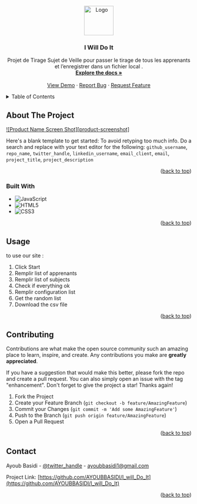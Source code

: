 
<!-- PROJECT SHIELDS -->
<!--
*** I'm using markdown "reference style" links for readability.
*** Reference links are enclosed in brackets [ ] instead of parentheses ( ).
*** See the bottom of this document for the declaration of the reference variables
*** for contributors-url, forks-url, etc. This is an optional, concise syntax you may use.
*** https://www.markdownguide.org/basic-syntax/#reference-style-links
-->
<!-- PROJECT LOGO -->
<br />
<div align="center">
  <a href="https://github.com/AYOUBBASIDI/I_will_Do_It">
    <img src="assets/looogo.png" alt="Logo" width="80" height="80">
  </a>

<h3 align="center">I Will Do It</h3>

  <p align="center">
    Projet de Tirage Sujet de Veille pour passer le tirage de tous les apprenants et l’enregistrer dans un fichier local .
    <br />
    <a href="https://github.com/AYOUBBASIDI/I_will_Do_It"><strong>Explore the docs »</strong></a>
    <br />
    <br />
    <a href="https://github.com/AYOUBBASIDI/I_will_Do_It">View Demo</a>
    ·
    <a href="https://github.com/AYOUBBASIDI/I_will_Do_It/issues">Report Bug</a>
    ·
    <a href="https://github.com/AYOUBBASIDI/I_will_Do_It/issues">Request Feature</a>
  </p>
</div>



<!-- TABLE OF CONTENTS -->
<details>
  <summary>Table of Contents</summary>
  <ol>
    <li>
      <a href="#about-the-project">About The Project</a>
      <ul>
        <li><a href="#built-with">Built With</a></li>
      </ul>
    </li>
    <li><a href="#usage">Usage</a></li>
    <li><a href="#contributing">Contributing</a></li>
    <li><a href="#contact">Contact</a></li>
  </ol>
</details>



<!-- ABOUT THE PROJECT -->
## About The Project

[![Product Name Screen Shot][product-screenshot]](https://ibb.co/jzNk1Db)

Here's a blank template to get started: To avoid retyping too much info. Do a search and replace with your text editor for the following: `github_username`, `repo_name`, `twitter_handle`, `linkedin_username`, `email_client`, `email`, `project_title`, `project_description`

<p align="right">(<a href="#readme-top">back to top</a>)</p>



### Built With

* ![JavaScript](https://img.shields.io/badge/JavaScript-323330?style=for-the-badge&logo=javascript&logoColor=F7DF1E)
* ![HTML5](https://img.shields.io/badge/html5-%23E34F26.svg?style=for-the-badge&logo=html5&logoColor=white)
* ![CSS3](https://img.shields.io/badge/css3-%231572B6.svg?style=for-the-badge&logo=css3&logoColor=white)

<p align="right">(<a href="#readme-top">back to top</a>)</p>



<!-- USAGE EXAMPLES -->
## Usage

to use our site :
1. Click Start 
2. Remplir list of apprenants
3. Remplir list of subjects
4. Check if everything ok
5. Remplir configuration list
6. Get the random list
7. Download the csv file

<p align="right">(<a href="#readme-top">back to top</a>)</p>



<!-- CONTRIBUTING -->
## Contributing

Contributions are what make the open source community such an amazing place to learn, inspire, and create. Any contributions you make are **greatly appreciated**.

If you have a suggestion that would make this better, please fork the repo and create a pull request. You can also simply open an issue with the tag "enhancement".
Don't forget to give the project a star! Thanks again!

1. Fork the Project
2. Create your Feature Branch (`git checkout -b feature/AmazingFeature`)
3. Commit your Changes (`git commit -m 'Add some AmazingFeature'`)
4. Push to the Branch (`git push origin feature/AmazingFeature`)
5. Open a Pull Request

<p align="right">(<a href="#readme-top">back to top</a>)</p>


<!-- CONTACT -->
## Contact

Ayoub Basidi - [@twitter_handle](https://twitter.com/Ayoub_Basidi) - ayoubbasidi1@gmail.com

Project Link: [https://github.com/AYOUBBASIDI/I_will_Do_It](https://github.com/AYOUBBASIDI/I_will_Do_It)

<p align="right">(<a href="#readme-top">back to top</a>)</p>

